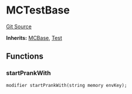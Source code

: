 # MCTestBase
[Git Source](https://github.com/metacontract/mc/blob/7db22f6d7abc05705d21c7601fb406ca49c18557/src/devkit/Flattened.sol)

**Inherits:**
[MCBase](abstract.MCBase.md), [Test](abstract.Test.md)


## Functions
### startPrankWith


```solidity
modifier startPrankWith(string memory envKey);
```

